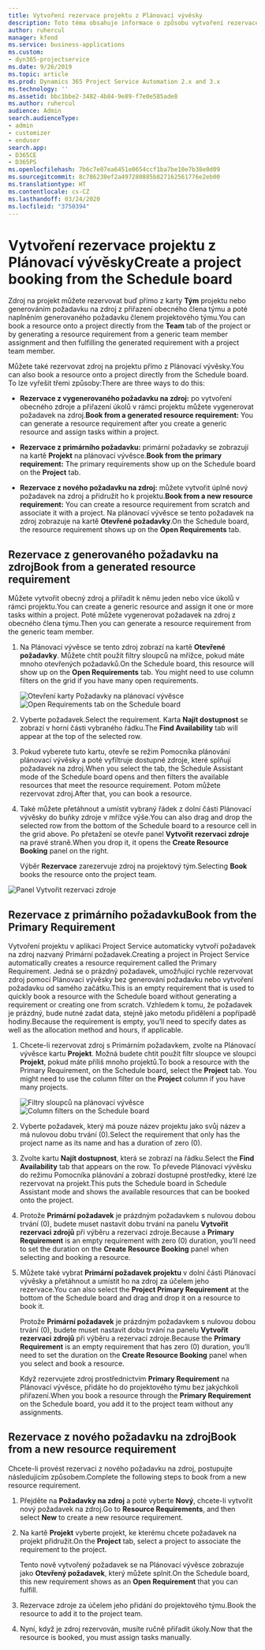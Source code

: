 ```yaml
---
title: Vytvoření rezervace projektu z Plánovací vývěsky
description: Toto téma obsahuje informace o způsobu vytvoření rezervace projektu z plánovací vývěsky.
author: ruhercul
manager: kfend
ms.service: business-applications
ms.custom:
- dyn365-projectservice
ms.date: 9/26/2019
ms.topic: article
ms.prod: Dynamics 365 Project Service Automation 2.x and 3.x
ms.technology: ''
ms.assetid: bbc1bbe2-3482-4b84-9e89-f7e0e585ade8
ms.author: ruhercul
audience: Admin
search.audienceType:
- admin
- customizer
- enduser
search.app:
- D365CE
- D365PS
ms.openlocfilehash: 7b6c7e07ea6451e0654ccf1ba7be10e7b38e0d09
ms.sourcegitcommit: 8c786230ef2a497280885b827162561776e2eb00
ms.translationtype: HT
ms.contentlocale: cs-CZ
ms.lasthandoff: 03/24/2020
ms.locfileid: "3750394"
---
```

# <a name="create-a-project-booking-from-the-schedule-board"></a><span data-ttu-id="18772-103">Vytvoření rezervace projektu z Plánovací vývěsky</span><span class="sxs-lookup"><span data-stu-id="18772-103">Create a project booking from the Schedule board</span></span>

<span data-ttu-id="18772-104">Zdroj na projekt můžete rezervovat buď přímo z karty **Tým** projektu nebo generováním požadavku na zdroj z přiřazení obecného člena týmu a poté naplněním generovaného požadavku členem projektového týmu.</span><span class="sxs-lookup"><span data-stu-id="18772-104">You can book a resource onto a project directly from the **Team** tab of the project or by generating a resource requirement from a generic team member assignment and then fulfilling the generated requirement with a project team member.</span></span>

<span data-ttu-id="18772-105">Můžete také rezervovat zdroj na projektu přímo z Plánovací vývěsky.</span><span class="sxs-lookup"><span data-stu-id="18772-105">You can also book a resource onto a project directly from the Schedule board.</span></span> <span data-ttu-id="18772-106">To lze vyřešit třemi způsoby:</span><span class="sxs-lookup"><span data-stu-id="18772-106">There are three ways to do this:</span></span>

- <span data-ttu-id="18772-107">**Rezervace z vygenerovaného požadavku na zdroj:** po vytvoření obecného zdroje a přiřazení úkolů v rámci projektu můžete vygenerovat požadavek na zdroj.</span><span class="sxs-lookup"><span data-stu-id="18772-107">**Book from a generated resource requirement:** You can generate a resource requirement after you create a generic resource and assign tasks within a project.</span></span>

- <span data-ttu-id="18772-108">**Rezervace z primárního požadavku:** primární požadavky se zobrazují na kartě **Projekt** na plánovací vývěsce.</span><span class="sxs-lookup"><span data-stu-id="18772-108">**Book from the primary requirement:** The primary requirements show up on the Schedule board on the **Project** tab.</span></span> 

- <span data-ttu-id="18772-109">**Rezervace z nového požadavku na zdroj:** můžete vytvořit úplně nový požadavek na zdroj a přidružit ho k projektu.</span><span class="sxs-lookup"><span data-stu-id="18772-109">**Book from a new resource requirement:** You can create a resource requirement from scratch and associate it with a project.</span></span> <span data-ttu-id="18772-110">Na plánovací vývěsce se tento požadavek na zdroj zobrazuje na kartě **Otevřené požadavky**.</span><span class="sxs-lookup"><span data-stu-id="18772-110">On the Schedule board, the resource requirement shows up on the **Open Requirements** tab.</span></span>

## <a name="book-from-a-generated-resource-requirement"></a><span data-ttu-id="18772-111">Rezervace z generovaného požadavku na zdroj</span><span class="sxs-lookup"><span data-stu-id="18772-111">Book from a generated resource requirement</span></span>

<span data-ttu-id="18772-112">Můžete vytvořit obecný zdroj a přiřadit k němu jeden nebo více úkolů v rámci projektu.</span><span class="sxs-lookup"><span data-stu-id="18772-112">You can create a generic resource and assign it one or more tasks within a project.</span></span> <span data-ttu-id="18772-113">Poté můžete vygenerovat požadavek na zdroj z obecného člena týmu.</span><span class="sxs-lookup"><span data-stu-id="18772-113">Then you can generate a resource requirement from the generic team member.</span></span> 

1.  <span data-ttu-id="18772-114">Na Plánovací vývěsce se tento zdroj zobrazí na kartě **Otevřené požadavky**. Můžete chtít použít filtry sloupců na mřížce, pokud máte mnoho otevřených požadavků.</span><span class="sxs-lookup"><span data-stu-id="18772-114">On the Schedule board, this resource will show up on the **Open Requirements** tab. You might need to use column filters on the grid if you have many open requirements.</span></span> 

    <span data-ttu-id="18772-115">![Otevření karty Požadavky na plánovací vývěsce](media/FAQ-Project-Booking-Schedule-Board-1.png "Snímek obrazovky tabulky rezervací a přiřazení")</span><span class="sxs-lookup"><span data-stu-id="18772-115">![Open Requirements tab on the Schedule board](media/FAQ-Project-Booking-Schedule-Board-1.png "Screenshot of bookings and assignments table")</span></span>

2. <span data-ttu-id="18772-116">Vyberte požadavek.</span><span class="sxs-lookup"><span data-stu-id="18772-116">Select the requirement.</span></span> <span data-ttu-id="18772-117">Karta **Najít dostupnost** se zobrazí v horní části vybraného řádku.</span><span class="sxs-lookup"><span data-stu-id="18772-117">The **Find Availability** tab will appear at the top of the selected row.</span></span>
 
3. <span data-ttu-id="18772-118">Pokud vyberete tuto kartu, otevře se režim Pomocníka plánování plánovací vývěsky a poté vyfiltruje dostupné zdroje, které splňují požadavek na zdroj.</span><span class="sxs-lookup"><span data-stu-id="18772-118">When you select the tab, the Schedule Assistant mode of the Schedule board opens and then filters the available resources that meet the resource requirement.</span></span> <span data-ttu-id="18772-119">Potom můžete rezervovat zdroj.</span><span class="sxs-lookup"><span data-stu-id="18772-119">After that, you can book a resource.</span></span>

4. <span data-ttu-id="18772-120">Také můžete přetáhnout a umístit vybraný řádek z dolní části Plánovací vývěsky do buňky zdroje v mřížce výše.</span><span class="sxs-lookup"><span data-stu-id="18772-120">You can also drag and drop the selected row from the bottom of the Schedule board to a resource cell in the grid above.</span></span> <span data-ttu-id="18772-121">Po přetažení se otevře panel **Vytvořit rezervaci zdroje** na pravé straně.</span><span class="sxs-lookup"><span data-stu-id="18772-121">When you drop it, it opens the **Create Resource Booking** panel on the right.</span></span>

    <span data-ttu-id="18772-122">Výběr **Rezervace** zarezervuje zdroj na projektový tým.</span><span class="sxs-lookup"><span data-stu-id="18772-122">Selecting **Book** books the resource onto the project team.</span></span>

![Panel Vytvořit rezervaci zdroje](media/FAQ-Project-Booking-Schedule-Board-6.png "")
 

## <a name="book-from-the-primary-requirement"></a><span data-ttu-id="18772-124">Rezervace z primárního požadavku</span><span class="sxs-lookup"><span data-stu-id="18772-124">Book from the Primary Requirement</span></span>

<span data-ttu-id="18772-125">Vytvoření projektu v aplikaci Project Service automaticky vytvoří požadavek na zdroj nazvaný Primární požadavek.</span><span class="sxs-lookup"><span data-stu-id="18772-125">Creating a project in Project Service automatically creates a resource requirement called the Primary Requirement.</span></span> <span data-ttu-id="18772-126">Jedná se o prázdný požadavek, umožňující rychle rezervovat zdroj pomocí Plánovací vývěsky bez generování požadavku nebo vytvoření požadavku od samého začátku.</span><span class="sxs-lookup"><span data-stu-id="18772-126">This is an empty requirement that is used to quickly book a resource with the Schedule board without generating a requirement or creating one from scratch.</span></span> <span data-ttu-id="18772-127">Vzhledem k tomu, že požadavek je prázdný, bude nutné zadat data, stejně jako metodu přidělení a popřípadě hodiny.</span><span class="sxs-lookup"><span data-stu-id="18772-127">Because the requirement is empty, you’ll need to specify dates as well as the allocation method and hours, if applicable.</span></span> 

1. <span data-ttu-id="18772-128">Chcete-li rezervovat zdroj s Primárním požadavkem, zvolte na Plánovací vývěsce kartu **Projekt**. Možná budete chtít použít filtr sloupce ve sloupci **Projekt**, pokud máte příliš mnoho projektů.</span><span class="sxs-lookup"><span data-stu-id="18772-128">To book a resource with the Primary Requirement, on the Schedule board, select the **Project** tab. You might need to use the column filter on the **Project** column if you have many projects.</span></span>

   <span data-ttu-id="18772-129">![Filtry sloupců na plánovací vývěsce](media/FAQ-Project-Booking-Schedule-Board-2.png "Snímek obrazovky tabulky rezervací a přiřazení")</span><span class="sxs-lookup"><span data-stu-id="18772-129">![Column filters on the Schedule board](media/FAQ-Project-Booking-Schedule-Board-2.png "Screenshot of bookings and assignments table")</span></span>

2. <span data-ttu-id="18772-130">Vyberte požadavek, který má pouze název projektu jako svůj název a má nulovou dobu trvání (0).</span><span class="sxs-lookup"><span data-stu-id="18772-130">Select the requirement that only has the project name as its name and has a duration of zero (0).</span></span>

3. <span data-ttu-id="18772-131">Zvolte kartu **Najít dostupnost**, která se zobrazí na řádku.</span><span class="sxs-lookup"><span data-stu-id="18772-131">Select the **Find Availability** tab that appears on the row.</span></span> <span data-ttu-id="18772-132">To převede Plánovací vývěsku do režimu Pomocníka plánování a zobrazí dostupné prostředky, které lze rezervovat na projekt.</span><span class="sxs-lookup"><span data-stu-id="18772-132">This puts the Schedule board in Schedule Assistant mode and shows the available resources that can be booked onto the project.</span></span>

4. <span data-ttu-id="18772-133">Protože **Primární požadavek** je prázdným požadavkem s nulovou dobou trvání (0), budete muset nastavit dobu trvání na panelu **Vytvořit rezervaci zdrojů** při výběru a rezervaci zdroje.</span><span class="sxs-lookup"><span data-stu-id="18772-133">Because a **Primary Requirement** is an empty requirement with zero (0) duration, you’ll need to set the duration on the **Create Resource Booking** panel when selecting and booking a resource.</span></span>

5. <span data-ttu-id="18772-134">Můžete také vybrat **Primární požadavek projektu** v dolní části Plánovací vývěsky a přetáhnout a umístit ho na zdroj za účelem jeho rezervace.</span><span class="sxs-lookup"><span data-stu-id="18772-134">You can also select the **Project Primary Requirement** at the bottom of the Schedule board and drag and drop it on a resource to book it.</span></span>
 
    <span data-ttu-id="18772-135">Protože **Primární požadavek** je prázdným požadavkem s nulovou dobou trvání (0), budete muset nastavit dobu trvání na panelu **Vytvořit rezervaci zdrojů** při výběru a rezervaci zdroje.</span><span class="sxs-lookup"><span data-stu-id="18772-135">Because the **Primary Requirement** is an empty requirement that has zero (0) duration, you’ll need to set the duration on the **Create Resource Booking** panel when you select and book a resource.</span></span>
 
    <span data-ttu-id="18772-136">Když rezervujete zdroj prostřednictvím **Primary Requirement** na Plánovací vývěsce, přidáte ho do projektového týmu bez jakýchkoli přiřazení.</span><span class="sxs-lookup"><span data-stu-id="18772-136">When you book a resource through the **Primary Requirement** on the Schedule board, you add it to the project team without any assignments.</span></span>
 
## <a name="book-from-a-new-resource-requirement"></a><span data-ttu-id="18772-137">Rezervace z nového požadavku na zdroj</span><span class="sxs-lookup"><span data-stu-id="18772-137">Book from a new resource requirement</span></span>
<span data-ttu-id="18772-138">Chcete-li provést rezervaci z nového požadavku na zdroj, postupujte následujícím způsobem.</span><span class="sxs-lookup"><span data-stu-id="18772-138">Complete the following steps to book from a new resource requirement.</span></span> 

1. <span data-ttu-id="18772-139">Přejděte na **Požadavky na zdroj** a poté vyberte **Nový**, chcete-li vytvořit nový požadavek na zdroj.</span><span class="sxs-lookup"><span data-stu-id="18772-139">Go to **Resource Requirements**, and then select **New** to create a new resource requirement.</span></span>

2. <span data-ttu-id="18772-140">Na kartě **Projekt** vyberte projekt, ke kterému chcete požadavek na projekt přidružit.</span><span class="sxs-lookup"><span data-stu-id="18772-140">On the **Project** tab, select a project to associate the requirement to the project.</span></span>
 
    <span data-ttu-id="18772-141">Tento nově vytvořený požadavek se na Plánovací vývěsce zobrazuje jako **Otevřený požadavek**, který můžete splnit.</span><span class="sxs-lookup"><span data-stu-id="18772-141">On the Schedule board, this new requirement shows as an **Open Requirement** that you can fulfill.</span></span>

3. <span data-ttu-id="18772-142">Rezervace zdroje za účelem jeho přidání do projektového týmu.</span><span class="sxs-lookup"><span data-stu-id="18772-142">Book the resource to add it to the project team.</span></span>

4. <span data-ttu-id="18772-143">Nyní, když je zdroj rezervován, musíte ručně přiřadit úkoly.</span><span class="sxs-lookup"><span data-stu-id="18772-143">Now that the resource is booked, you must assign tasks manually.</span></span>

